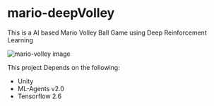 # mario-deepVolley
This is a AI based Mario Volley Ball Game using Deep Reinforcement Learning

![[mario-volley image](MarioDeepVolley.png)](https://www.youtube.com/watch?v=sDEVBsAlFSw&t=63s)

This project Depends on the following:

* Unity
* ML-Agents v2.0
* Tensorflow 2.6

